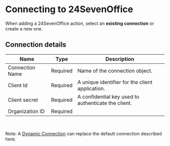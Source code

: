# Connecting to 24SevenOffice

When adding a 24SevenOffice action, select an **existing connection** or create a new one.

## Connection details



| Name                |  Type      | Description                                                         |
|-----------------------|----|-----------------------------------------------------------------------------|
| Connection Name                 | Required | Name of the connection object.                              |
| Client Id                          | Required    | A unique identifier for the client application.       |
| Client secret                      | Required    | A confidential key used to authenticate the client.   |
| Organization ID                    | Required    |    |


<br/>

Note: A [Dynamic Connection](./create-connection.md) can replace the default connection described here.